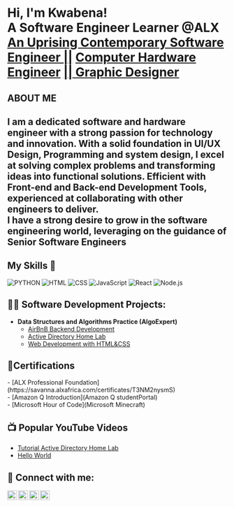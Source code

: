 <h1>Hi, I'm Kwabena! <br/> A Software Engineer Learner @ALX
<br> <a href="https://github.com/qwabena37/">An Uprising Contemporary Software Engineer ||</a> <a href="http://www.linkedin.com/in/james-appiah-926837164">Computer Hardware Engineer</a> <a href="https://sites.google.com/view/jameskyeiappiah/home">|| Graphic Designer</a></h1>
<h2>ABOUT ME<h2/>
  I am a dedicated software and hardware engineer with a strong passion for technology and innovation. With a solid foundation
  in UI/UX Design, Programming and system design, I excel at solving complex problems and transforming ideas into functional solutions.
  Efficient with Front-end and Back-end Development Tools, experienced at collaborating with other engineers to deliver.  <br>
  I have a strong desire to grow in the software engineering world, leveraging on the guidance of Senior Software Engineers
<h2>My Skills 🧠</h2>

![PYTHON](https://img.shields.io/badge/PYTHON-brown) 
![HTML](https://img.shields.io/badge/-HTML-E34F26?style=flat-square&logo=html5&logoColor=white)
![CSS](https://img.shields.io/badge/-CSS-1572B6?style=flat-square&logo=css3&logoColor=white)
![JavaScript](https://img.shields.io/badge/-JavaScript-F7DF1E?style=flat-square&logo=javascript&logoColor=black)
![React](https://img.shields.io/badge/-React-61DAFB?style=flat-square&logo=react&logoColor=black)
![Node.js](https://img.shields.io/badge/-Node.js-339933?style=flat-square&logo=node.js&logoColor=white)

  <h2>👨‍💻 Software Development Projects:</h2>

- <b>Data Structures and Algorithms Practice (AlgoExpert)</b> 
  - [AirBnB Backend Development](https://github.com/qwabena37/airbnb-clone-project)
  - [Active Directory Home Lab](https://github.com/qwabena37/Active-Directory-Home-Lab/tree/main)
  - [Web Development with HTML&CSS](https://github.com/qwabena37/My-Website/commit/9bf6adc48b8f12d5c78083a1eef7730dc1387de3#diff-0eb547304658805aad788d320f10bf1f292797b5e6d745a3bf617584da017051)
<h2>📜Certifications </h2>
  - [ALX Professional Foundation](https://savanna.alxafrica.com/certificates/T3NM2nysmS) <br>
  - [Amazon Q Introduction](Amazon Q studentPortal) <br>
  - [Microsoft Hour of Code](Microsoft Minecraft)
<h2>📺 Popular YouTube Videos</h2>

- [Tutorial Active Directory Home Lab](http://www.youtube.com/@jamesappiah5346)
- [Hello World ](http://www.youtube.com/@jamesappiah5346)

<h2> 🤳 Connect with me:</h2>

[<img align="left" alt="James Appiah | YouTube" width="22px" src="https://cdn.jsdelivr.net/npm/simple-icons@v3/icons/youtube.svg" />][youtube]
[<img align="left" alt="James Appiah | Twitter" width="22px" src="https://cdn.jsdelivr.net/npm/simple-icons@v3/icons/twitter.svg" />][twitter]
[<img align="left" alt="James Appiah | LinkedIn" width="22px" src="https://cdn.jsdelivr.net/npm/simple-icons@v3/icons/linkedin.svg" />][linkedin]
[<img align="left" alt="James Appiah | Instagram" width="22px" src="https://cdn.jsdelivr.net/npm/simple-icons@v3/icons/instagram.svg" />][instagram]

[twitter]: https://x.com/jamesap64820027?s=21&t=AbM69V2KO8ahiq8r5XHIDQ/ 
[youtube]: http://www.youtube.com/@jamesappiah5346/
[instagram]: https://www.instagram.com/i_am_king_mcjay_ii?igsh=MTlocjNkc3ZnNGQ4Mw%3D%3D&utm_source=qr/
[linkedin]:http://www.linkedin.com/in/james-appiah-926837164/
[Tiktok]: https://www.tiktok.com/@qwabena_3?_t=ZM-8y6fAT9ROAX&_r=1/

<!--
**qwabena/qwabena37** is a ✨ _special_ ✨ repository because its `README.md` (this file) appears on your GitHub profile.

Here are some ideas to get you started:

- 🔭 I’m currently working on ...
- 🌱 I’m currently learning ...
- 👯 I’m looking to collaborate on ...
- 🤔 I’m looking for help with ...
- 💬 Ask me about ...
- 📫 How to reach me: ...
- 😄 Pronouns: ...
- ⚡ Fun fact: ...
-->
